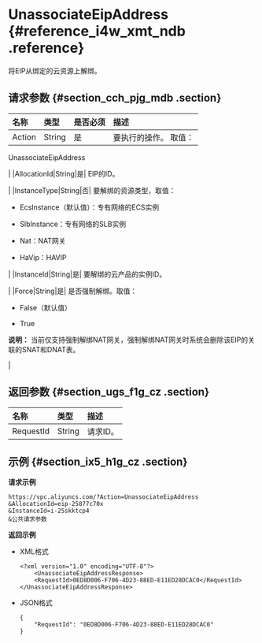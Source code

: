 # UnassociateEipAddress {#reference_i4w_xmt_ndb .reference}

将EIP从绑定的云资源上解绑。

## 请求参数 {#section_cch_pjg_mdb .section}

|名称|类型|是否必须|描述|
|:-|:-|:---|:-|
|Action|String|是| 要执行的操作。 取值：

 UnassociateEipAddress

 |
|AllocationId|String|是| EIP的ID。

 |
|InstanceType|String|否| 要解绑的资源类型，取值：

 -   EcsInstance（默认值）：专有网络的ECS实例

-   SlbInstance：专有网络的SLB实例

-   Nat：NAT网关

-   HaVip：HAVIP


 |
|InstanceId|String|是| 要解绑的云产品的实例ID。

 |
|Force|String|是| 是否强制解绑。取值：

-   False（默认值）

-   True


 **说明：** 当前仅支持强制解绑NAT网关，强制解绑NAT网关时系统会删除该EIP的关联的SNAT和DNAT表。

 |

## 返回参数 {#section_ugs_f1g_cz .section}

|名称|类型|描述|
|:-|:-|:-|
|RequestId|String|请求ID。|

## 示例 {#section_ix5_h1g_cz .section}

**请求示例**

``` {#createVPCpub}
https://vpc.aliyuncs.com/?Action=UnassociateEipAddress
&AllocationId=eip-25877c70x
&InstanceId=i-25skktcp4
&公共请求参数
```

**返回示例**

-   XML格式

    ```
    <?xml version="1.0" encoding="UTF-8"?>
    	<UnassociateEipAddressResponse>
    	<RequestId>0ED8D006-F706-4D23-88ED-E11ED28DCAC0</RequestId>
    </UnassociateEipAddressResponse>
    ```

-   JSON格式

    ```
    { 
        "RequestId": "0ED8D006-F706-4D23-88ED-E11ED28DCAC0"
    }
    ```


